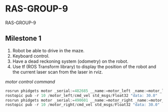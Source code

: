 # RAS-GROUP-9
RAS-GROUP-9

## Milestone 1
1. Robot be able to drive in the maze.  
2. Keyboard control.  
3. Have a dead reckoning system (odometry) on the robot. 
4. Use tf (ROS Transform library) to display the position of the robot 
and the current laser scan from the laser in rviz. 

*motor control command*

``` c++
rosrun phidgets motor _serial:=482685 __name:=motor_left _name:=motor_left   
rostopic pub -r 10 /motor_left/cmd_vel std_msgs/Float32 "data: 30.0"   
rosrun phidgets motor _serial:=490601 __name:=motor_right _name:=motor_right   
rostopic pub -r 10 /motor_right/cmd_vel std_msgs/Float32 "data: 30.0"   
```